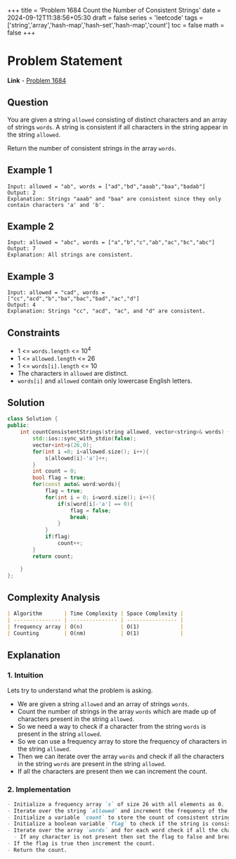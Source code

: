 +++
title = 'Problem 1684 Count the Number of Consistent Strings'
date = 2024-09-12T11:38:56+05:30
draft = false
series = 'leetcode'
tags =['string','array','hash-map','hash-set','hash-map','count']
toc = false
math = false
+++

# Problem Statement

**Link** - [Problem 1684](https://leetcode.com/problems/count-the-number-of-consistent-strings/description/)

## Question

You are given a string `allowed` consisting of distinct characters and an array of strings `words`. A string is consistent if all characters in the string appear in the string `allowed`.

Return the number of consistent strings in the array `words`.

## Example 1

```
Input: allowed = "ab", words = ["ad","bd","aaab","baa","badab"]
Output: 2
Explanation: Strings "aaab" and "baa" are consistent since they only contain characters 'a' and 'b'.
```

## Example 2

```
Input: allowed = "abc", words = ["a","b","c","ab","ac","bc","abc"]
Output: 7
Explanation: All strings are consistent.
```

## Example 3

```
Input: allowed = "cad", words = ["cc","acd","b","ba","bac","bad","ac","d"]
Output: 4
Explanation: Strings "cc", "acd", "ac", and "d" are consistent.
```

## Constraints

- 1 <= `words.length` <= 10<sup>4</sup>
- 1 <= `allowed.length` <= 26
- 1 <= `words[i].length` <= 10
- The characters in `allowed` are distinct.
- `words[i]` and `allowed` contain only lowercase English letters.

## Solution

```cpp
class Solution {
public:
    int countConsistentStrings(string allowed, vector<string>& words) {
        std::ios::sync_with_stdio(false);
        vector<int>s(26,0);
        for(int i =0; i<allowed.size(); i++){
            s[allowed[i]-'a']++;
        }
        int count = 0;
        bool flag = true;
        for(const auto& word:words){
            flag = true;
            for(int i = 0; i<word.size(); i++){
                if(s[word[i]-'a'] == 0){
                    flag = false;
                    break;
                }
            }
            if(flag)
                count++;
        }
        return count;

    }
};
```

## Complexity Analysis

```markdown
| Algorithm       | Time Complexity | Space Complexity |
| --------------- | --------------- | ---------------- |
| frequency array | O(n)            | O(1)             |
| Counting        | O(nm)           | O(1)             |
```

## Explanation

### 1. Intuition

Lets try to understand what the problem is asking.

- We are given a string `allowed` and an array of strings `words`.
- Count the number of strings in the array `words` which are made up of characters present in the string `allowed`.
- So we need a way to check if a character from the string `words` is present in the string `allowed`.
- So we can use a frequency array to store the frequency of characters in the string `allowed`.
- Then we can iterate over the array `words` and check if all the characters in the string `words` are present in the string `allowed`.
- If all the characters are present then we can increment the count.

### 2. Implementation

```markdown
- Initialize a frequency array `s` of size 26 with all elements as 0.
- Iterate over the string `allowed` and increment the frequency of the character in the frequency array.
- Initialize a variable `count` to store the count of consistent strings.
- Initialize a boolean variable `flag` to check if the string is consistent.
- Iterate over the array `words` and for each word check if all the characters are present in the string `allowed`.
  - If any character is not present then set the flag to false and break.
- If the flag is true then increment the count.
- Return the count.
```
